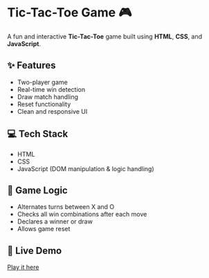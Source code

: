 # Tic-Tac-Toe Game 🎮

A fun and interactive **Tic-Tac-Toe** game built using **HTML**, **CSS**, and **JavaScript**.

## ✨ Features
- Two-player game
- Real-time win detection
- Draw match handling
- Reset functionality
- Clean and responsive UI

## 💻 Tech Stack
- HTML
- CSS
- JavaScript (DOM manipulation & logic handling)


## 🧠 Game Logic
- Alternates turns between X and O
- Checks all win combinations after each move
- Declares a winner or draw
- Allows game reset

## 🚀 Live Demo
[Play it here](https://your-netlify-link.netlify.app)



